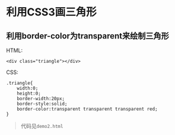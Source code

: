 # 利用CSS3画三角形

## 利用border-color为transparent来绘制三角形

HTML:
```
<div class="triangle"></div>
```

CSS:
```
.triangle{
    width:0;
    height:0;
    border-width:20px;
    border-style:solid;
    border-color:transparent transparent transparent red;
}
```

> 代码见`demo2.html`